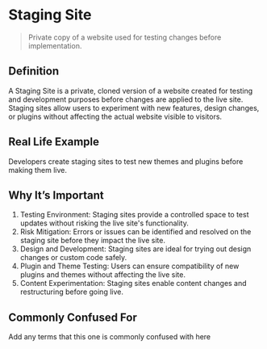 # Staging Site

>Private copy of a website used for testing changes before implementation.

## Definition

A Staging Site is a private, cloned version of a website created for testing and development purposes before changes are applied to the live site. Staging sites allow users to experiment with new features, design changes, or plugins without affecting the actual website visible to visitors.

## Real Life Example

Developers create staging sites to test new themes and plugins before making them live.

## Why It’s Important

1. Testing Environment: Staging sites provide a controlled space to test updates without risking the live site's functionality.
2. Risk Mitigation: Errors or issues can be identified and resolved on the staging site before they impact the live site.
3. Design and Development: Staging sites are ideal for trying out design changes or custom code safely.
4. Plugin and Theme Testing: Users can ensure compatibility of new plugins and themes without affecting the live site.
5. Content Experimentation: Staging sites enable content changes and restructuring before going live.

## Commonly Confused For

Add any terms that this one is commonly confused with here
